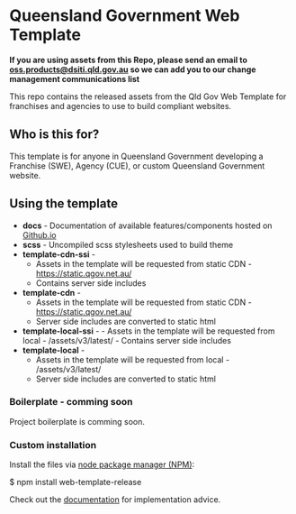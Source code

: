 # Queensland Government Web Template

**If you are using assets from this Repo, please send an email to oss.products@dsiti.qld.gov.au so we can add you to our change management communications list**

This repo contains the released assets from the Qld Gov Web Template for franchises and agencies to use to build compliant websites.

## Who is this for?
This template is for anyone in Queensland Government developing a Franchise (SWE), Agency (CUE), or custom Queensland Government website.

## Using the template
 - **docs** - Documentation of available features/components hosted on [Github.io](https://qld-gov-au.github.io/web-template-release/)
 - **scss** - Uncompiled scss stylesheets used to build theme
 - **template-cdn-ssi** - 
      - Assets in the template will be requested from static CDN - https://static.qgov.net.au/
      - Contains server side includes
 - **template-cdn** - 
     - Assets in the template will be requested from static CDN - https://static.qgov.net.au/
     - Server side includes are converted to static html
 - **template-local-ssi** - 
       - Assets in the template will be requested from local - /assets/v3/latest/
       - Contains server side includes
  - **template-local** - 
      - Assets in the template will be requested from local - /assets/v3/latest/
      - Server side includes are converted to static html

### Boilerplate - comming soon
Project boilerplate is comming soon.

### Custom installation
Install the files via <a href="https://nodejs.org/en/">node package manager (NPM)</a>:

$ npm install web-template-release

Check out the <a href="https://qld-gov-au.github.io/web-template-release/">documentation</a> for implementation advice.
